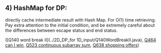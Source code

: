 ## 4) HashMap for DP:

directly cache intermediate result with Hash Map. For O(1) time retrieving. Pay extra attention to the initial condition, and be extremely careful about the differences between escape status and end status.

([Q140 word break II](../2D_DP_for 1D_input/Q140WordBreakII.java), [Q464 can I win](../../DP_TrickyTips/DP_for_minimax/Q464CanIWin.java), [Q523 continuous subarray sum](Q523ContinuousSubarraySum.java), [Q638 shopping offers](Q638ShoppingOffers.java))